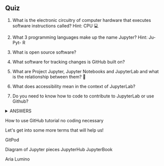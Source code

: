 ## Quiz

1. What is the electronic circuitry of computer hardware that executes software instructions called? Hint: CPU 💻

2. What 3 programming languages make up the name Jupyter? Hint: Ju- Pyt- R

3. What is open source software?

4. What software for tracking changes is GitHub built on? 

5. What are Project Jupyter, Jupyter Notebooks and JupyterLab and what is the relationship between them? 🚀

6. What does accessibility mean in the context of JupyterLab?

7. Do you need to know how to code to contribute to JupyterLab or use Github? 

<details><summary>ANSWERS</summary>
<p>

1. Central Processing Unit
2. Julia, Python, R
3. Public, collaborative, free code anyone can use
4. Git
5. Jupyter is the umbrella project, and Jupyter Notebooks is a feature used for data analysis. JupyterLab edits the code for Jupyter Notebooks right in your web browser. 
6. Designing for users with disabilities. Also welcoming and supporting newcomers who may not feel like they fit in to work on an open source project. 
7. No 😜

```python
print("hello world!")
```

</p>
</details>


How to use GitHub tutorial no coding necessary 

Let's get into some more terms that will help us! 

GitPod

Diagram of Jupyter pieces
JupyterHub
JupyterBook

Aria
Lumino
